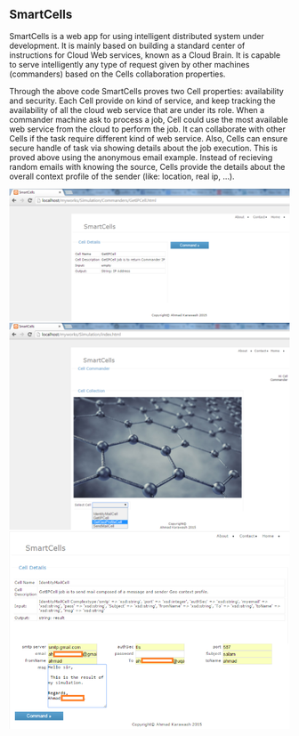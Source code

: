 ## SmartCells

SmartCells is a web app for using intelligent distributed system under development. 
It is mainly based on building a standard center of instructions for Cloud Web services, 
known as a Cloud Brain. It is	capable to serve intelligently any type of
request given by other machines (commanders) based on the Cells collaboration properties.


Through the above code SmartCells proves two Cell properties: availability and security.
Each Cell provide on kind of service, and keep tracking the availability of all the cloud 
web service that are under its role. When a commander machine ask to process a job, Cell could
use the most available web service from the cloud to perform the job. It can collaborate with
other Cells if the task require different kind of web service. Also, Cells can ensure secure
handle of task via showing details about the job execution. This is proved above using the anonymous email
example. Instead of recieving random emails with knowing the source, Cells provide the details about the 
overall context profile of the sender (like: location, real ip, ...).

![](images/getipcommand.png)
![](images/getgeoenter.png)
![](images/identitycommand.png)
